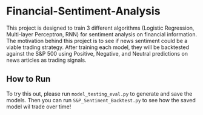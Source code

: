# Financial-Sentiment-Analysis #
This project is designed to train 3 different algorithms (Logistic Regression, Multi-layer Perceptron, RNN) for sentiment analysis on financial information. The motivation behind this project is to see if news sentiment could be a viable trading strategy. After training each model, they will be backtested against the S&P 500 using Positive, Negative, and Neutral predictions on news articles as trading signals. 

## How to Run ##
To try this out, please run ```model_testing_eval.py``` to generate and save the models. Then you can run ```S&P_Sentiment_Backtest.py``` to see how the saved model wil trade over time!

